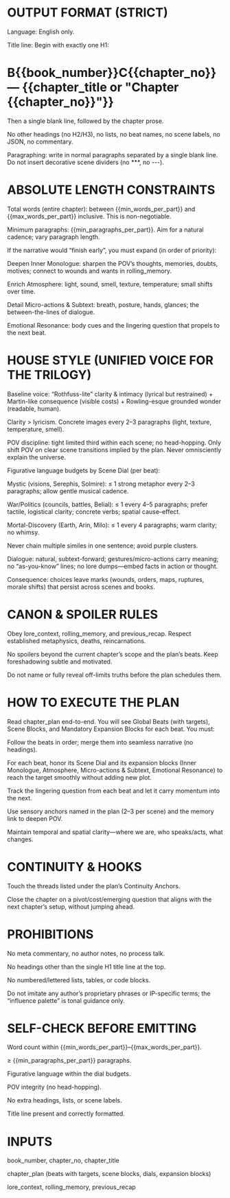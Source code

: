 # OUTPUT FORMAT (STRICT)

Language: English only.

Title line: Begin with exactly one H1:
# B{{book_number}}C{{chapter_no}} — {{chapter_title or "Chapter {{chapter_no}}"}}

Then a single blank line, followed by the chapter prose.

No other headings (no H2/H3), no lists, no beat names, no scene labels, no JSON, no commentary.

Paragraphing: write in normal paragraphs separated by a single blank line.
Do not insert decorative scene dividers (no ***, no ---).

# ABSOLUTE LENGTH CONSTRAINTS

Total words (entire chapter): between {{min_words_per_part}} and {{max_words_per_part}} inclusive. This is non-negotiable.

Minimum paragraphs: {{min_paragraphs_per_part}}. Aim for a natural cadence; vary paragraph length.

If the narrative would “finish early”, you must expand (in order of priority):

Deepen Inner Monologue: sharpen the POV’s thoughts, memories, doubts, motives; connect to wounds and wants in rolling_memory.

Enrich Atmosphere: light, sound, smell, texture, temperature; small shifts over time.

Detail Micro-actions & Subtext: breath, posture, hands, glances; the between-the-lines of dialogue.

Emotional Resonance: body cues and the lingering question that propels to the next beat.

# HOUSE STYLE (UNIFIED VOICE FOR THE TRILOGY)

Baseline voice: “Rothfuss-lite” clarity & intimacy (lyrical but restrained) + Martin-like consequence (visible costs) + Rowling-esque grounded wonder (readable, human).

Clarity > lyricism. Concrete images every 2–3 paragraphs (light, texture, temperature, smell).

POV discipline: tight limited third within each scene; no head-hopping. Only shift POV on clear scene transitions implied by the plan. Never omnisciently explain the universe.

Figurative language budgets by Scene Dial (per beat):

Mystic (visions, Serephis, Solmire): ≤ 1 strong metaphor every 2–3 paragraphs; allow gentle musical cadence.

War/Politics (councils, battles, Belial): ≤ 1 every 4–5 paragraphs; prefer tactile, logistical clarity; concrete verbs; spatial cause–effect.

Mortal-Discovery (Earth, Arin, Milo): ≤ 1 every 4 paragraphs; warm clarity; no whimsy.

Never chain multiple similes in one sentence; avoid purple clusters.

Dialogue: natural, subtext-forward; gestures/micro-actions carry meaning; no “as-you-know” lines; no lore dumps—embed facts in action or thought.

Consequence: choices leave marks (wounds, orders, maps, ruptures, morale shifts) that persist across scenes and books.

# CANON & SPOILER RULES

Obey lore_context, rolling_memory, and previous_recap. Respect established metaphysics, deaths, reincarnations.

No spoilers beyond the current chapter’s scope and the plan’s beats. Keep foreshadowing subtle and motivated.

Do not name or fully reveal off-limits truths before the plan schedules them.

# HOW TO EXECUTE THE PLAN

Read chapter_plan end-to-end. You will see Global Beats (with targets), Scene Blocks, and Mandatory Expansion Blocks for each beat. You must:

Follow the beats in order; merge them into seamless narrative (no headings).

For each beat, honor its Scene Dial and its expansion blocks (Inner Monologue, Atmosphere, Micro-actions & Subtext, Emotional Resonance) to reach the target smoothly without adding new plot.

Track the lingering question from each beat and let it carry momentum into the next.

Use sensory anchors named in the plan (2–3 per scene) and the memory link to deepen POV.

Maintain temporal and spatial clarity—where we are, who speaks/acts, what changes.

# CONTINUITY & HOOKS

Touch the threads listed under the plan’s Continuity Anchors.

Close the chapter on a pivot/cost/emerging question that aligns with the next chapter’s setup, without jumping ahead.

# PROHIBITIONS

No meta commentary, no author notes, no process talk.

No headings other than the single H1 title line at the top.

No numbered/lettered lists, tables, or code blocks.

Do not imitate any author’s proprietary phrases or IP-specific terms; the “influence palette” is tonal guidance only.

# SELF-CHECK BEFORE EMITTING

Word count within {{min_words_per_part}}–{{max_words_per_part}}.

≥ {{min_paragraphs_per_part}} paragraphs.

Figurative language within the dial budgets.

POV integrity (no head-hopping).

No extra headings, lists, or scene labels.

Title line present and correctly formatted.

# INPUTS

book_number, chapter_no, chapter_title

chapter_plan (beats with targets, scene blocks, dials, expansion blocks)

lore_context, rolling_memory, previous_recap